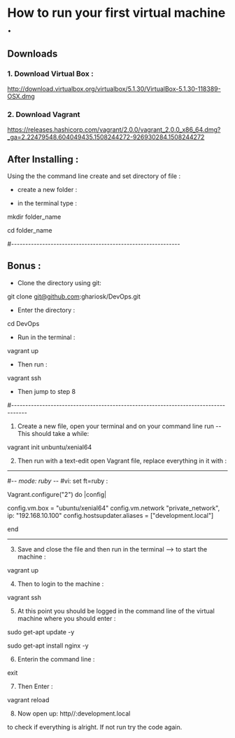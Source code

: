 # How to run your first virtual machine .

## Downloads 

### 1. Download Virtual Box :

http://download.virtualbox.org/virtualbox/5.1.30/VirtualBox-5.1.30-118389-OSX.dmg




### 2.  Download Vagrant

https://releases.hashicorp.com/vagrant/2.0.0/vagrant_2.0.0_x86_64.dmg?_ga=2.22479548.604049435.1508244272-926930284.1508244272




## After Installing :


Using the the command line create and set directory of file :


* create a new folder  :

* in the terminal type :

mkdir folder_name


cd folder_name 



#------------------------------------------------------------
## Bonus :



* Clone the directory using git:

git clone git@github.com:ghariosk/DevOps.git


* Enter the directory :

cd DevOps


* Run in the terminal :

vagrant up


* Then run :


vagrant ssh

* Then jump to step 8

#-----------------------------------------------------------------------------------






1. Create a new file, open your terminal and on your command line run -- This should take a while:


vagrant init unbuntu/xenial64 



2. Then run with a text-edit open Vagrant file, replace everything in it with :

----------------------------------------------------



#-*- mode: ruby -*-
#vi: set ft=ruby :


Vagrant.configure("2") do |config|

  config.vm.box = "ubuntu/xenial64"
  config.vm.network "private_network", ip: "192.168.10.100"
  config.hostsupdater.aliases = ["development.local"]

 
end




-------------------------------------------------



3.  Save and close the file and then run in the terminal --> to start the machine :

vagrant up

4.  Then to login to the machine :

vagrant ssh 


5.  At this point you should be logged in the command line of the virtual machine where you should enter :


sudo get-apt update -y


sudo get-apt install nginx -y



6.  Enterin the command line :

 exit 

7.  Then Enter :

vagrant reload




8. Now open up:
http//:development.local


 to check if everything is alright. If not run try the code again. 













